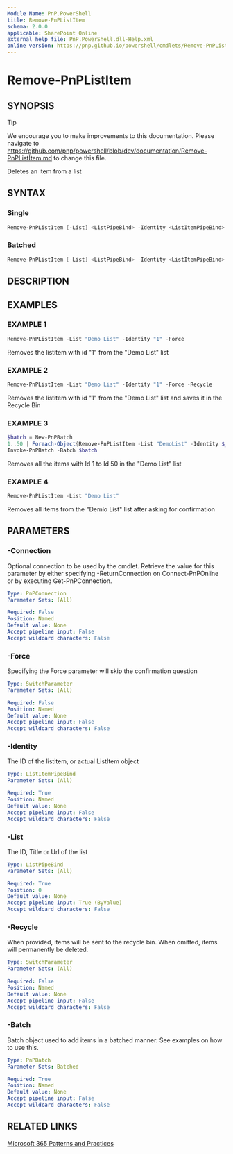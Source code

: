 ```yaml
---
Module Name: PnP.PowerShell
title: Remove-PnPListItem
schema: 2.0.0
applicable: SharePoint Online
external help file: PnP.PowerShell.dll-Help.xml
online version: https://pnp.github.io/powershell/cmdlets/Remove-PnPListItem.html
---
```

 
# Remove-PnPListItem

## SYNOPSIS

> [!TIP]
> We encourage you to make improvements to this documentation. Please navigate to https://github.com/pnp/powershell/blob/dev/documentation/Remove-PnPListItem.md to change this file.

Deletes an item from a list

## SYNTAX

### Single
```powershell
Remove-PnPListItem [-List] <ListPipeBind> -Identity <ListItemPipeBind> [-Recycle] [-Force] 
```

### Batched
```powershell
Remove-PnPListItem [-List] <ListPipeBind> -Identity <ListItemPipeBind> -Batch <PnPBatch> [-Recycle]
```

## DESCRIPTION

## EXAMPLES

### EXAMPLE 1
```powershell
Remove-PnPListItem -List "Demo List" -Identity "1" -Force
```

Removes the listitem with id "1" from the "Demo List" list

### EXAMPLE 2
```powershell
Remove-PnPListItem -List "Demo List" -Identity "1" -Force -Recycle
```

Removes the listitem with id "1" from the "Demo List" list and saves it in the Recycle Bin

### EXAMPLE 3
```powershell
$batch = New-PnPBatch
1..50 | Foreach-Object{Remove-PnPListItem -List "DemoList" -Identity $_ -Batch $batch}
Invoke-PnPBatch -Batch $batch
```

Removes all the items with Id 1 to Id 50 in the "Demo List" list

### EXAMPLE 4
```powershell
Remove-PnPListItem -List "Demo List"
```

Removes all items from the "Demlo List" list after asking for confirmation

## PARAMETERS

### -Connection
Optional connection to be used by the cmdlet. Retrieve the value for this parameter by either specifying -ReturnConnection on Connect-PnPOnline or by executing Get-PnPConnection.

```yaml
Type: PnPConnection
Parameter Sets: (All)

Required: False
Position: Named
Default value: None
Accept pipeline input: False
Accept wildcard characters: False
```

### -Force
Specifying the Force parameter will skip the confirmation question

```yaml
Type: SwitchParameter
Parameter Sets: (All)

Required: False
Position: Named
Default value: None
Accept pipeline input: False
Accept wildcard characters: False
```

### -Identity
The ID of the listitem, or actual ListItem object

```yaml
Type: ListItemPipeBind
Parameter Sets: (All)

Required: True
Position: Named
Default value: None
Accept pipeline input: False
Accept wildcard characters: False
```

### -List
The ID, Title or Url of the list

```yaml
Type: ListPipeBind
Parameter Sets: (All)

Required: True
Position: 0
Default value: None
Accept pipeline input: True (ByValue)
Accept wildcard characters: False
```

### -Recycle
When provided, items will be sent to the recycle bin. When omitted, items will permanently be deleted.

```yaml
Type: SwitchParameter
Parameter Sets: (All)

Required: False
Position: Named
Default value: None
Accept pipeline input: False
Accept wildcard characters: False
```

### -Batch
Batch object used to add items in a batched manner. See examples on how to use this.

```yaml
Type: PnPBatch
Parameter Sets: Batched

Required: True
Position: Named
Default value: None
Accept pipeline input: False
Accept wildcard characters: False
```

## RELATED LINKS

[Microsoft 365 Patterns and Practices](https://aka.ms/m365pnp)

